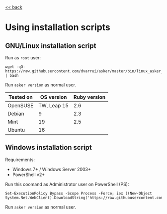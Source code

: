 
[<< back](README.md)

# Using installation scripts

## GNU/Linux installation script

Run as `root` user:
```
wget -qO- https://raw.githubusercontent.com/dvarrui/asker/master/bin/linux_asker_install.sh | bash
```

Run `asker version` as normal user.

| Tested on | OS version  | Ruby version |
| --------- | ----------- | ------------ |
| OpenSUSE  | TW, Leap 15 | 2.6          |
| Debian    | 9           | 2.3          |
| Mint      | 19          | 2.5          |
| Ubuntu    | 16          |              |

## Windows installation script

Requirements:
* Windows 7+ / Windows Server 2003+
* PowerShell v2+

Run this coomand as Administrator user on PowerShell (PS):
```
Set-ExecutionPolicy Bypass -Scope Process -Force; iex ((New-Object System.Net.WebClient).DownloadString('https://raw.githubusercontent.com/dvarrui/asker/master/bin/windows_asker_install.ps1'))
```

Run `asker version` as normal user.
